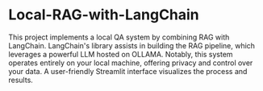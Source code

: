 # Local-RAG-with-LangChain
This project implements a local QA system by combining RAG  with LangChain. LangChain's library assists in building the RAG pipeline, which leverages a powerful LLM  hosted on OLLAMA. Notably, this system operates entirely on your local machine, offering privacy and control over your data. A user-friendly Streamlit interface visualizes the process and results.
